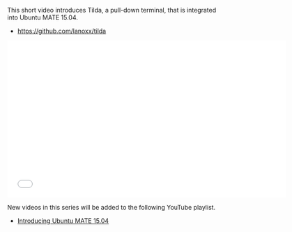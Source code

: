 <!-- 
.. title: Tilda in Ubuntu MATE 15.04
.. slug: tilda-in-ubuntu-mate-vivid-vervet
.. date: 2015-03-09 20:00:00 UTC
.. tags: Ubuntu,MATE,Features,Vivid
.. link: https://www.youtube.com/watch?v=_woWvmHl3Rc
.. description: 
.. type: text
.. author: Martin Wimpress
-->

This short video introduces Tilda, a pull-down terminal, that is integrated into Ubuntu MATE 15.04.

  * <https://github.com/lanoxx/tilda>

<div align="center">
<iframe width="640" height="360" src="//www.youtube.com/embed/_woWvmHl3Rc" frameborder="0" allowfullscreen></iframe>
</div>

New videos in this series will be added to the following YouTube playlist.

  * [Introducing Ubuntu MATE 15.04](https://www.youtube.com/playlist?list=PLE6KGGrWCFf0-7sVeKHpddNGUPCYTclBR)
